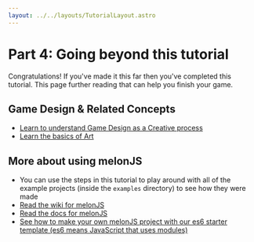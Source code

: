 ```yaml
---
layout: ../../layouts/TutorialLayout.astro
---
```


# Part 4: Going beyond this tutorial

Congratulations! If you've made it this far then you've completed this tutorial. This page further reading that can help you finish your game.
## Game Design & Related Concepts
-   [Learn to understand Game Design as a Creative process](/game-design-creative-resources)
- [Learn the basics of Art](/learn-about-art)

## More about using melonJS
-   You can use the steps in this tutorial to play around with all of the example projects (inside the `examples` directory) to see how they were made
-   [Read the wiki for melonJS](https://github.com/melonjs/melonJS/wiki)
-   [Read the docs for melonJS](https://melonjs.github.io/melonJS/docs/)
-   [See how to make your own melonJS project with our es6 starter template (es6 means JavaScript that uses modules)](/making-games-with-es6)
